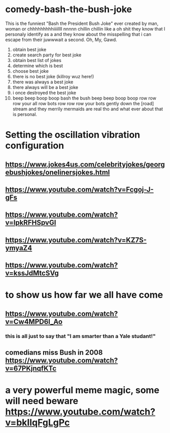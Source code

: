 # comedy-bash-the-bush-joke
This is the funniest "Bash the President Bush Joke" ever created by man, woman or chhhhhhhhhiiiillll nnnnn chillin  chillin like a oh shit they know that I personaly identify as a and they know about the misspelling that i can escape from their juwwwait a second. Oh, My, Gawd.

1. obtain best joke
2. create search party for best joke
3. obtain best list of jokes
4. determine which is best
5. choose best joke
6. there is no best joke (killroy wuz here!)
7. there was always a best joke
8. there always will be a best joke
9. i once destroyed the best joke
0. beep beep boop boop bash the bush beep beep boop boop row row row your all row bots row row row your bots gently down the [road] stream and they merrily mermaids are real tho and what ever about that is personal.

# Setting the oscillation vibration configuration
## https://www.jokes4us.com/celebrityjokes/georgebushjokes/onelinersjokes.html
## https://www.youtube.com/watch?v=Fcgoj-J-gFs
## https://www.youtube.com/watch?v=lpkRFHSpvGI
## https://www.youtube.com/watch?v=KZ7S-ymyaZ4
## https://www.youtube.com/watch?v=kssJdMtcSVg
# to show us how far we all have come
## https://www.youtube.com/watch?v=Cw4MPD6I_Ao
### this is all just to say that "I am smarter than a Yale studant!"
## comedians miss Bush in 2008 https://www.youtube.com/watch?v=67PKjnqfKTc
# a very powerful meme magic, some will need beware https://www.youtube.com/watch?v=bkIlqFgLgPc
